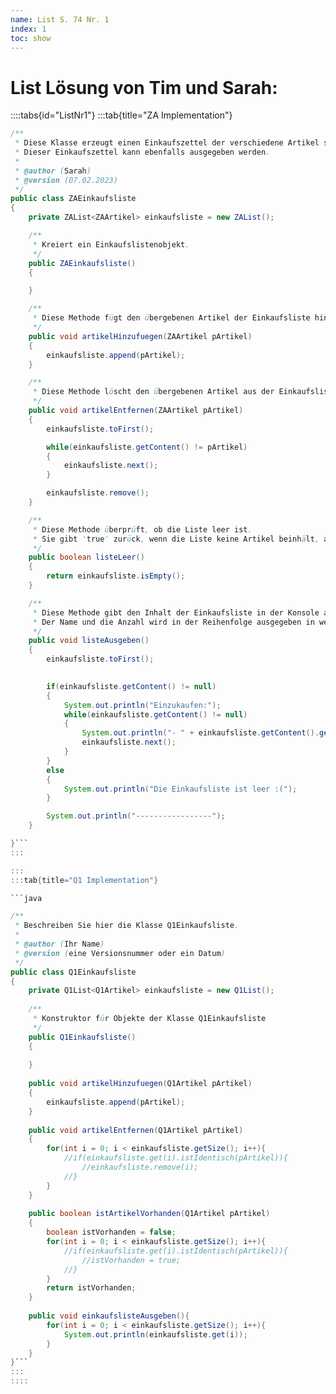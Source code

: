 ```yaml
---
name: List S. 74 Nr. 1
index: 1
toc: show
---
```


# List Lösung von Tim und Sarah:

::::tabs{id="ListNr1"}
:::tab{title="ZA Implementation"}

```java
/**
 * Diese Klasse erzeugt einen Einkaufszettel der verschiedene Artikel speichert.
 * Dieser Einkaufszettel kann ebenfalls ausgegeben werden.
 * 
 * @author (Sarah) 
 * @version (07.02.2023)
 */
public class ZAEinkaufsliste
{
    private ZAList<ZAArtikel> einkaufsliste = new ZAList();    

    /**
     * Kreiert ein Einkaufslistenobjekt.
     */
    public ZAEinkaufsliste()
    {

    }

    /**
     * Diese Methode fügt den übergebenen Artikel der Einkaufsliste hinten an.
     */
    public void artikelHinzufuegen(ZAArtikel pArtikel)
    {
        einkaufsliste.append(pArtikel);
    }

    /**
     * Diese Methode löscht den übergebenen Artikel aus der Einkaufsliste.
     */
    public void artikelEntfernen(ZAArtikel pArtikel)
    {
        einkaufsliste.toFirst();

        while(einkaufsliste.getContent() != pArtikel)
        {
            einkaufsliste.next();
        }

        einkaufsliste.remove();
    }

    /**
     * Diese Methode überprüft, ob die Liste leer ist.
     * Sie gibt 'true' zurück, wenn die Liste keine Artikel beinhält, ansonsten gibt die 'false' zurück.
     */
    public boolean listeLeer()
    {
        return einkaufsliste.isEmpty();
    }

    /**
     * Diese Methode gibt den Inhalt der Einkaufsliste in der Konsole aus.
     * Der Name und die Anzahl wird in der Reihenfolge ausgegeben in welcher sie in der Einkaufsliste gespeichert sind.
     */
    public void listeAusgeben()
    {
        einkaufsliste.toFirst();

    
        if(einkaufsliste.getContent() != null)
        {
            System.out.println("Einzukaufen:");
            while(einkaufsliste.getContent() != null)
            {
                System.out.println("- " + einkaufsliste.getContent().getName() + " (" + einkaufsliste.getContent().getAnzahl() + ")");
                einkaufsliste.next();
            }
        }
        else
        {
            System.out.println("Die Einkaufsliste ist leer :(");
        }

        System.out.println("-----------------");
    }

}```
:::

:::
:::tab{title="Q1 Implementation"}

```java

/**
 * Beschreiben Sie hier die Klasse Q1Einkaufsliste.
 * 
 * @author (Ihr Name) 
 * @version (eine Versionsnummer oder ein Datum)
 */
public class Q1Einkaufsliste
{
    private Q1List<Q1Artikel> einkaufsliste = new Q1List();
    
    /**
     * Konstruktor für Objekte der Klasse Q1Einkaufsliste
     */
    public Q1Einkaufsliste()
    {
        
    }
    
    public void artikelHinzufuegen(Q1Artikel pArtikel)
    {
        einkaufsliste.append(pArtikel);
    }
    
    public void artikelEntfernen(Q1Artikel pArtikel)
    {
        for(int i = 0; i < einkaufsliste.getSize(); i++){
            //if(einkaufsliste.get(i).istIdentisch(pArtikel)){
                //einkaufsliste.remove(i);
            //}
        }
    }
    
    public boolean istArtikelVorhanden(Q1Artikel pArtikel)
    {
        boolean istVorhanden = false;
        for(int i = 0; i < einkaufsliste.getSize(); i++){
            //if(einkaufsliste.get(i).istIdentisch(pArtikel)){
                //istVorhanden = true;
            //}
        }
        return istVorhanden;
    }
    
    public void einkaufslisteAusgeben(){
        for(int i = 0; i < einkaufsliste.getSize(); i++){
            System.out.println(einkaufsliste.get(i));
        }
    }
}```
:::
::::

